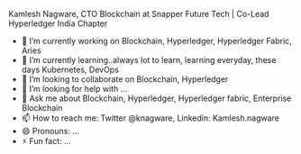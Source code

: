 
Kamlesh Nagware, CTO Blockchain at Snapper Future Tech | Co-Lead Hyperledger India Chapter

- 🔭 I’m currently working on Blockchain, Hyperledger, Hyperledger Fabric, Aries
- 🌱 I’m currently learning..always lot to learn, learning everyday, these days Kubernetes, DevOps
- 👯 I’m looking to collaborate on Blockchain, Hyperledger
- 🤔 I’m looking for help with ...
- 💬 Ask me about Blockchain, Hyperledger, Hyperledger fabric, Enterprise Blockchain
- 📫 How to reach me: Twitter @knagware, Linkedin: Kamlesh.nagware
- 😄 Pronouns: ...
- ⚡ Fun fact: ...

